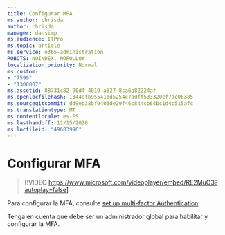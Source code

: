 ```yaml
---
title: Configurar MFA
ms.author: chrisda
author: chrisda
manager: dansimp
ms.audience: ITPro
ms.topic: article
ms.service: o365-administration
ROBOTS: NOINDEX, NOFOLLOW
localization_priority: Normal
ms.custom:
- "7599"
- "1300007"
ms.assetid: 88731c82-90d4-4019-a627-8ca6a82224af
ms.openlocfilehash: 1344efb95541bd5254c7adff533320ef7ac06385
ms.sourcegitcommit: dd9eb38bf9403de29f46c844cb64bc1d4c515afc
ms.translationtype: MT
ms.contentlocale: es-ES
ms.lasthandoff: 12/15/2020
ms.locfileid: "49683996"
---
```

# <a name="configure-mfa"></a>Configurar MFA

> [!VIDEO https://www.microsoft.com/videoplayer/embed/RE2MuO3?autoplay=false]

Para configurar la MFA, consulte [set up multi-factor Authentication](https://docs.microsoft.com/microsoft-365/admin/security-and-compliance/set-up-multi-factor-authentication).

Tenga en cuenta que debe ser un administrador global para habilitar y configurar la MFA.

